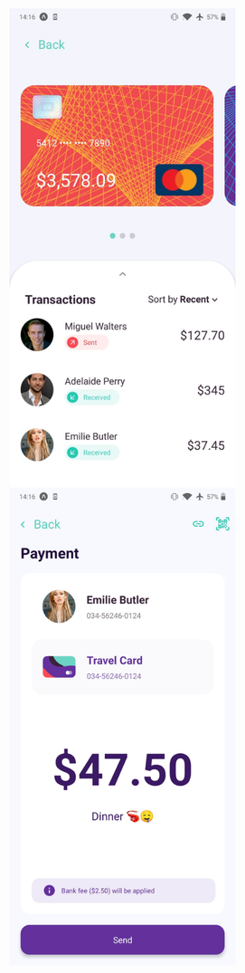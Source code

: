 <img src="screenshot/1.jpg" alt="drawing" width="400"/>
<img src="screenshot/2.jpg" alt="drawing" width="400"/>
